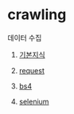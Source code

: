 # crawling
데이터 수집


1. [기본지식](https://speckled-gosling-978.notion.site/7c46c8258eaf466ba980f20c05e77ec2)

2. [request](https://speckled-gosling-978.notion.site/requests-GET-6929c7318ae54932ace2e844c9db6966)

3. [bs4](https://speckled-gosling-978.notion.site/BeautifulSoup-3d6c74059cc348f7b3e2065a8c09235c)

4. [selenium](https://speckled-gosling-978.notion.site/selenium-2dd2b400bb4443dea4e2b7c8e08c1faf)
